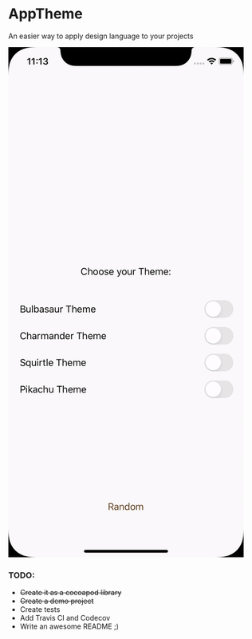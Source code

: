 # AppTheme

An easier way to apply design language to your projects

![](Resources/sample.gif)

### TODO: 

- ~~Create it as a cocoapod library~~
- ~~Create a demo project~~
- Create tests
- Add Travis CI and Codecov
- Write an awesome README ;) 

